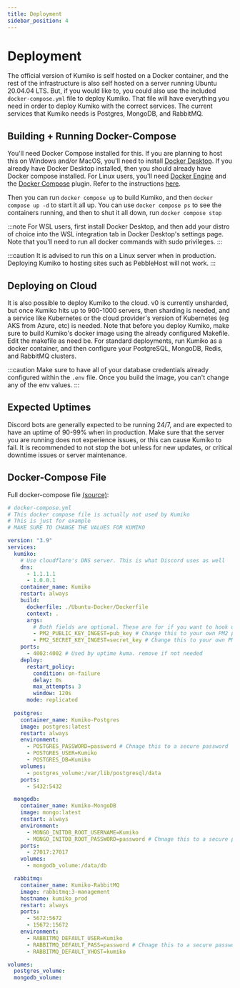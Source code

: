 ```yaml
---
title: Deployment
sidebar_position: 4
---
```


# Deployment

The official version of Kumiko is self hosted on a Docker container, and the rest of the infrastructure is also self hosted on a server running Ubuntu 20.04.04 LTS. But, if you would like to, you could also use the included `docker-compose.yml` file to deploy Kumiko. That file will have everything you need in order to deploy Kumiko with the correct services. The current services that Kumiko needs is Postgres, MongoDB, and RabbitMQ.

## Building + Running Docker-Compose

You'll need Docker Compose installed for this. If you are planning to host this on Windows and/or MacOS, you'll need to install [Docker Desktop](https://www.docker.com/products/docker-desktop/). If you already have Docker Desktop installed, then you should already have Docker compose installed. For Linux users, you'll need [Docker Engine](https://docs.docker.com/engine/) and the [Docker Compose](https://docs.docker.com/compose/install/compose-plugin/) plugin. Refer to the instructions [here](https://docs.docker.com/compose/install/compose-plugin/).

Then you can run `docker compose up` to build Kumiko, and then `docker compose up -d` to start it all up. You can use `docker compose ps` to see the containers running, and then to shut it all down, run `docker compose stop`

:::note
For WSL users, first install Docker Desktop, and then add your distro of choice into the WSL integration tab in Docker Desktop's settings page. Note that you'll need to run all docker commands with sudo privileges.
:::

:::caution 
It is advised to run this on a Linux server when in production. Deploying Kumiko to hosting sites such as PebbleHost will not work.
:::

## Deploying on Cloud

It is also possible to deploy Kumiko to the cloud. v0 is currently unsharded, but once Kumiko hits up to 900-1000 servers, then sharding is needed, and a service like Kubernetes or the cloud provider's version of Kubernetes (eg AKS from Azure, etc) is needed. Note that before you deploy Kumiko, make sure to build Kumiko's docker image using the already configured Makefile. Edit the makefile as need be. For standard deployments, run Kumiko as a docker container, and then configure your PostgreSQL, MongoDB, Redis, and RabbitMQ clusters. 

:::caution
Make sure to have all of your database credentials already configured within the `.env` file. Once you build the image, you can't change any of the env values.
:::

## Expected Uptimes

Discord bots are generally expected to be running 24/7, and are expected to have an uptime of 90-99% when in production. Make sure that the server you are running does not experience issues, or this can cause Kumiko to fail. It is recommended to not stop the bot unless for new updates, or critical downtime issues or server maintenance.

## Docker-Compose File
Full docker-compose file [(source)](https://github.com/No767/Kumiko/blob/dev/docker-compose.yml):

```yaml
# docker-compose.yml
# This docker compose file is actually not used by Kumiko
# This is just for example
# MAKE SURE TO CHANGE THE VALUES FOR KUMIKO

version: "3.9"
services:
  kumiko:
    # Use cloudflare's DNS server. This is what Discord uses as well
    dns: 
      - 1.1.1.1
      - 1.0.0.1
    container_name: Kumiko
    restart: always
    build:
      dockerfile: ./Ubuntu-Docker/Dockerfile
      context: .
      args:
        # Both fields are optional. These are for if you want to hook up Kumiko to PM2, which natively in the Dockerfile, is supported
        - PM2_PUBLIC_KEY_INGEST=pub_key # Change this to your own PM2 public key
        - PM2_SECRET_KEY_INGEST=secret_key # Change this to your own PM2 private key
    ports:
      - 4002:4002 # Used by uptime kuma. remove if not needed
    deploy:
      restart_policy:
        condition: on-failure
        delay: 0s
        max_attempts: 3
        window: 120s
      mode: replicated
    
  postgres:
    container_name: Kumiko-Postgres
    image: postgres:latest
    restart: always
    environment:
      - POSTGRES_PASSWORD=password # Chnage this to a secure password
      - POSTGRES_USER=Kumiko
      - POSTGRES_DB=Kumiko
    volumes:
      - postgres_volume:/var/lib/postgresql/data
    ports:
      - 5432:5432

  mongodb:
    container_name: Kumiko-MongoDB
    image: mongo:latest
    restart: always
    environment:
      - MONGO_INITDB_ROOT_USERNAME=Kumiko
      - MONGO_INITDB_ROOT_PASSWORD=password # Chnage this to a secure password
    ports:
      - 27017:27017
    volumes:
      - mongodb_volume:/data/db

  rabbitmq:
    container_name: Kumiko-RabbitMQ
    image: rabbitmq:3-management
    hostname: kumiko_prod
    restart: always
    ports:
      - 5672:5672
      - 15672:15672
    environment:
      - RABBITMQ_DEFAULT_USER=Kumiko
      - RABBITMQ_DEFAULT_PASS=password # Chnage this to a secure password
      - RABBITMQ_DEFAULT_VHOST=kumiko

volumes:
  postgres_volume:
  mongodb_volume:
```
